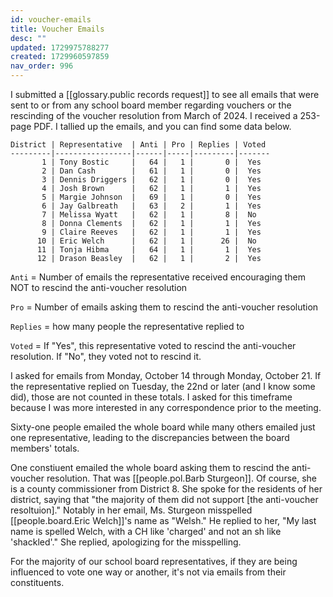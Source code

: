 ```yaml
---
id: voucher-emails
title: Voucher Emails
desc: ""
updated: 1729975788277
created: 1729960597859
nav_order: 996
---
```


I submitted a [[glossary.public records request]] to see all emails that were sent to or from any school board member regarding vouchers or the rescinding of the voucher resolution from March of 2024. I received a 253-page PDF. I tallied up the emails, and you can find some data below.

```
District | Representative  | Anti | Pro | Replies | Voted
---------|-----------------|------|-----|---------|-------
       1 | Tony Bostic     |   64 |   1 |       0 |  Yes
       2 | Dan Cash        |   61 |   1 |       0 |  Yes
       3 | Dennis Driggers |   62 |   1 |       0 |  Yes
       4 | Josh Brown      |   62 |   1 |       1 |  Yes
       5 | Margie Johnson  |   69 |   1 |       0 |  Yes
       6 | Jay Galbreath   |   63 |   2 |       1 |  Yes
       7 | Melissa Wyatt   |   62 |   1 |       8 |  No
       8 | Donna Clements  |   62 |   1 |       1 |  Yes
       9 | Claire Reeves   |   62 |   1 |       1 |  Yes
      10 | Eric Welch      |   62 |   1 |      26 |  No
      11 | Tonja Hibma     |   64 |   1 |       1 |  Yes
      12 | Drason Beasley  |   62 |   1 |       2 |  Yes
```

`Anti` = Number of emails the representative received encouraging them NOT to rescind the anti-voucher resolution

`Pro` = Number of emails asking them to rescind the anti-voucher resolution

`Replies` = how many people the representative replied to

`Voted` = If "Yes", this representative voted to rescind the anti-voucher resolution. If "No", they voted not to rescind it.

I asked for emails from Monday, October 14 through Monday, October 21. If the representative replied on Tuesday, the 22nd or later (and I know some did), those are not counted in these totals. I asked for this timeframe because I was more interested in any correspondence prior to the meeting.

Sixty-one people emailed the whole board while many others emailed just one representative, leading to the discrepancies between the board members' totals.

One constiuent emailed the whole board asking them to rescind the anti-voucher resolution. That was [[people.pol.Barb Sturgeon]]. Of course, she is a county commissioner from District 8. She spoke for the residents of her district, saying that "the majority of them did not support [the anti-voucher resoltuion]." Notably in her email, Ms. Sturgeon misspelled [[people.board.Eric Welch]]'s name as "Welsh." He replied to her, "My last name is spelled Welch, with a CH like 'charged' and not an sh like 'shackled'." She replied, apologizing for the misspelling.

For the majority of our school board representatives, if they are being influenced to vote one way or another, it's not via emails from their constituents.
